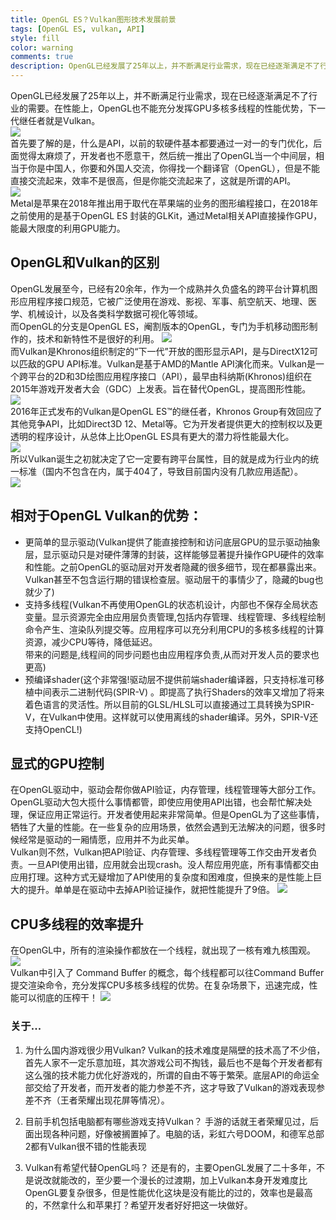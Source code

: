 ```yaml
---
title: OpenGL ES？Vulkan图形技术发展前景
tags: [OpenGL ES, vulkan, API]
style: fill
color: warning
comments: true
description: OpenGL已经发展了25年以上，并不断满足行业需求，现在已经逐渐满足不了行业的需要。在性能上，OpenGL也不能充分发挥GPU多核多线程的性能优势，下一代继任者就是Vulkan。
---
```

OpenGL已经发展了25年以上，并不断满足行业需求，现在已经逐渐满足不了行业的需要。在性能上，OpenGL也不能充分发挥GPU多核多线程的性能优势，下一代继任者就是Vulkan。     
![](https://mason369.github.io/Mason_blog/assets/2022-6-23-img/3.png)  
首先要了解的是，什么是API，以前的软硬件基本都要通过一对一的专门优化，后面觉得太麻烦了，开发者也不愿意干，然后统一推出了OpenGL当一个中间层，相当于你是中国人，你要和外国人交流，你得找一个翻译官（OpenGL），但是不能直接交流起来，效率不是很高，但是你能交流起来了，这就是所谓的API。  
![](https://mason369.github.io/Mason_blog/assets/2022-6-23-img/8.png)  
Metal是苹果在2018年推出用于取代在苹果端的业务的图形编程接口，在2018年之前使用的是基于OpenGL ES 封装的GLKit，通过Metal相关API直接操作GPU，能最大限度的利用GPU能力。  
## OpenGL和Vulkan的区别
OpenGL发展至今，已经有20余年，作为一个成熟并久负盛名的跨平台计算机图形应用程序接口规范，它被广泛使用在游戏、影视、军事、航空航天、地理、医学、机械设计，以及各类科学数据可视化等领域。  
而OpenGL的分支是OpenGL ES，阉割版本的OpenGL，专门为手机移动图形制作的，技术和新特性不是很好的利用。
![](https://mason369.github.io/Mason_blog/assets/2022-6-23-img/5.png)  
而Vulkan是Khronos组织制定的“下一代”开放的图形显示API，是与DirectX12可以匹敌的GPU API标准。Vulkan是基于AMD的Mantle API演化而来。Vulkan是一个跨平台的2D和3D绘图应用程序接口（API），最早由科纳斯(Khronos)组织在2015年游戏开发者大会（GDC）上发表。旨在替代OpenGL，提高图形性能。  
![](https://mason369.github.io/Mason_blog/assets/2022-6-23-img/1.png)  
2016年正式发布的Vulkan是OpenGL ES™的继任者，Khronos Group有效回应了其他竞争API，比如Direct3D 12、Metal等。它为开发者提供更大的控制权以及更透明的程序设计，从总体上比OpenGL ES具有更大的潜力将性能最大化。  
![](https://mason369.github.io/Mason_blog/assets/2022-6-23-img/10.png)  
所以Vulkan诞生之初就决定了它一定要有跨平台属性，目的就是成为行业内的统一标准（国内不包含在内，属于404了，导致目前国内没有几款应用适配）。  
![](https://mason369.github.io/Mason_blog/assets/2022-6-23-img/2.png)  
## 相对于OpenGL Vulkan的优势：
* 更简单的显示驱动(Vulkan提供了能直接控制和访问底层GPU的显示驱动抽象层，显示驱动只是对硬件薄薄的封装，这样能够显著提升操作GPU硬件的效率和性能。之前OpenGL的驱动层对开发者隐藏的很多细节，现在都暴露出来。Vulkan甚至不包含运行期的错误检查层。驱动层干的事情少了，隐藏的bug也就少了)
* 支持多线程(Vulkan不再使用OpenGL的状态机设计，内部也不保存全局状态变量。显示资源完全由应用层负责管理,包括内存管理、线程管理、多线程绘制命令产生、渲染队列提交等。应用程序可以充分利用CPU的多核多线程的计算资源，减少CPU等待，降低延迟。  
带来的问题是,线程间的同步问题也由应用程序负责,从而对开发人员的要求也更高)
* 预编译shader(这个非常强!驱动层不提供前端shader编译器，只支持标准可移植中间表示二进制代码(SPIR-V) 。即提高了执行Shaders的效率又增加了将来着色语言的灵活性。所以目前的GLSL/HLSL可以直接通过工具转换为SPIR-V，在Vulkan中使用。这样就可以使用离线的shader编译。另外，SPIR-V还支持OpenCL!)  
## 显式的GPU控制
在OpenGL驱动中，驱动会帮你做API验证，内存管理，线程管理等大部分工作。OpenGL驱动大包大揽什么事情都管，即使应用使用API出错，也会帮忙解决处理，保证应用正常运行。开发者使用起来非常简单。但是OpenGL为了这些事情，牺牲了大量的性能。在一些复杂的应用场景，依然会遇到无法解决的问题，很多时候经常是驱动的一厢情愿，应用并不为此买单。  
Vulkan则不然，Vulkan把API验证、内存管理、多线程管理等工作交由开发者负责。一旦API使用出错，应用就会出现crash。没人帮应用兜底，所有事情都交由应用打理。这种方式无疑增加了API使用的复杂度和困难度，但换来的是性能上巨大的提升。单单是在驱动中去掉API验证操作，就把性能提升了9倍。
![](https://mason369.github.io/Mason_blog/assets/2022-6-23-img/7.png)  
## CPU多线程的效率提升
在OpenGL中，所有的渲染操作都放在一个线程，就出现了一核有难九核围观。
![](https://mason369.github.io/Mason_blog/assets/2022-6-23-img/9.png)  
Vulkan中引入了 Command Buffer 的概念，每个线程都可以往Command Buffer 提交渲染命令，充分发挥CPU多核多线程的优势。在复杂场景下，迅速完成，性能可以彻底的压榨干！
![](https://mason369.github.io/Mason_blog/assets/2022-6-23-img/4.png) 
### 关于...  

1. 为什么国内游戏很少用Vulkan?
Vulkan的技术难度是隔壁的技术高了不少倍，首先人家不一定乐意加班，其次游戏公司不掏钱，最后也不是每个开发者都有这么强的技术能力优化好游戏的，所谓的自由不等于繁荣。底层API的命运全部交给了开发者，而开发者的能力参差不齐，这才导致了Vulkan的游戏表现参差不齐（王者荣耀出现花屏等情况）。

2. 目前手机包括电脑都有哪些游戏支持Vulkan？
手游的话就王者荣耀见过，后面出现各种问题，好像被搁置掉了。电脑的话，彩虹六号DOOM，和德军总部2都有Vulkan很不错的性能表现

3. Vulkan有希望代替OpenGL吗？
还是有的，主要OpenGL发展了二十多年，不是说改就能改的，至少要一个漫长的过渡期，加上Vulkan本身开发难度比OpenGL要复杂很多，但是性能优化这块是没有能比的过的，效率也是最高的，不然拿什么和苹果打？希望开发者好好把这一块做好。